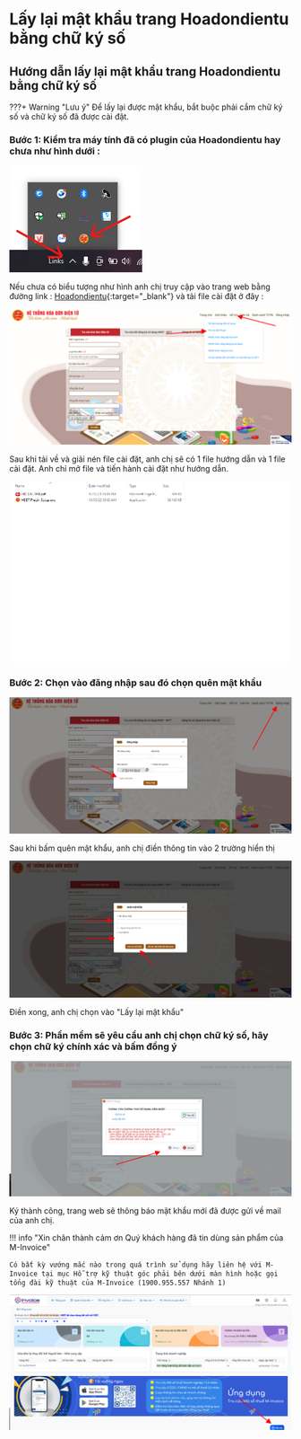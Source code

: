 # **Lấy lại mật khẩu trang Hoadondientu bằng chữ ký số**

## **Hướng dẫn lấy lại mật khẩu trang Hoadondientu bằng chữ ký số**

???+ Warning "Lưu ý"
    Để lấy lại được mật khẩu, bắt buộc phải cắm chữ ký số và chữ ký số đã được cài đặt.

### Bước 1: Kiểm tra máy tính đã có plugin của Hoadondientu hay chưa như hình dưới : 
[![Hình 1]][Hình 1]

[Hình 1]: ../../assets/images/mSMI/mSMI_hddt_1.png

Nếu chưa có biểu tượng như hình anh chị truy cập vào trang web bằng đường link : [Hoadondientu](https://hoadondientu.gdt.gov.vn){:target="_blank"} và tải file cài đặt ở đây : 

[![Hình 2]][Hình 2]

[Hình 2]: ../../assets/images/mSMI/mSMI_hddt_2.png

Sau khi tải về và giải nén file cài đặt, anh chị sẽ có 1 file hướng dẫn và 1 file cài đặt. 
Anh chỉ mở file và tiến hành cài đặt như hướng dẫn. 

[![Hình 3]][Hình 3]

[Hình 3]: ../../assets/images/mSMI/mSMI_hddt_3.png

### Bước 2: Chọn vào đăng nhập sau đó chọn quên mật khẩu

[![Hình 4]][Hình 4]

[Hình 4]: ../../assets/images/mSMI/mSMI_hddt_4.png

Sau khi bấm quên mật khẩu, anh chị điền thông tin vào 2 trường hiển thị

[![Hình 5]][Hình 5]

[Hình 5]: ../../assets/images/mSMI/mSMI_hddt_5.png

Điền xong, anh chị chọn vào "Lấy lại mật khẩu"

### Bước 3: Phần mềm sẽ yêu cầu anh chị chọn chữ ký số, hãy chọn chữ ký chính xác và bấm đồng ý

[![Hình 6]][Hình 6]

[Hình 6]: ../../assets/images/mSMI/mSMI_hddt_6.png

Ký thành công, trang web sẽ thông báo mật khẩu mới đã được gửi về mail của anh chị.


!!! info "Xin chân thành cảm ơn Quý khách hàng đã tin dùng sản phẩm của M-Invoice"

    Có bất kỳ vướng mắc nào trong quá trình sử dụng hãy liên hệ với M-Invoice tại mục Hỗ trợ kỹ thuật góc phải bên dưới màn hình hoặc gọi tổng đài kỹ thuật của M-Invoice (1900.955.557 Nhánh 1)

![Hình 5](../../assets/images/mSMI/msmi_footer.png)
